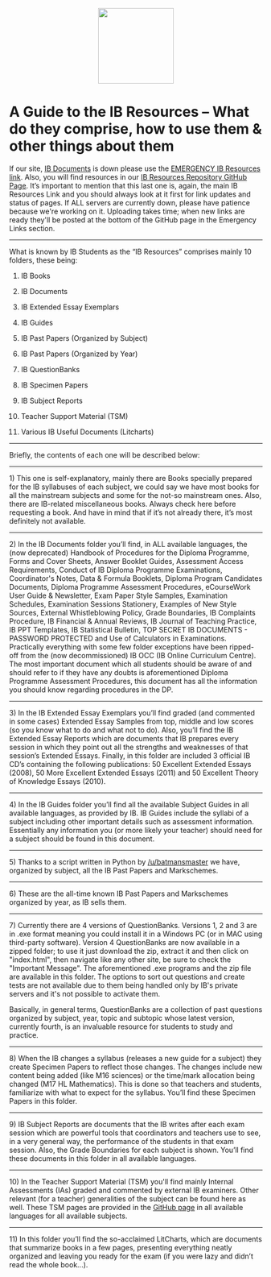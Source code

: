 <p align="center">
  <img width="150" height="150" src="https://cdn.discordapp.com/attachments/491994322414338058/558233584637313044/resourcelogo.png">
</p>

# A Guide to the IB Resources – What do they comprise, how to use them & other things about them

<p>If our site, <a href="https://ibdocuments.com/Home">IB Documents</a> is down please use the <a href="http://ibdocuments.com/">EMERGENCY IB Resources link</a>. Also, you will find resources in our <a href="https://ibresources.github.io/">IB Resources Repository GitHub Page</a>. It’s important to mention that this last one is, again, the main IB Resources Link and you should always look at it first for link updates and status of pages. If ALL servers are currently down, please have patience because we're working on it. Uploading takes time; when new links are ready they'll be posted at the bottom of the GitHub page in the Emergency Links section.</p>

<hr>

<p>What is known by IB Students as the “IB Resources” comprises mainly 10 folders, these being:</p>

<ol>
<li><p>IB Books</p></li>
<li><p>IB Documents</p></li>
<li><p>IB Extended Essay Exemplars</p></li>
<li><p>IB Guides</p></li>
<li><p>IB Past Papers (Organized by Subject)</p></li>
<li><p>IB Past Papers (Organized by Year)</p></li>
<li><p>IB QuestionBanks</p></li>
<li><p>IB Specimen Papers</p></li>
<li><p>IB Subject Reports</p></li>
<li><p>Teacher Support Material (TSM)</p></li>
<li><p>Various IB Useful Documents (Litcharts)</p></li>
</ol>

<hr>

<p>Briefly, the contents of each one will be described below:</p>

<hr>

<p>1) This one is self-explanatory, mainly there are Books specially prepared for the IB syllabuses of each subject, we could say we have most books for all the mainstream subjects and some for the not-so mainstream ones. Also, there are IB-related miscellaneous books. Always check here before requesting a book. And have in mind that if it’s not already there, it’s most definitely not available. </p>

<hr>

<p>2) In the IB Documents folder you’ll find, in ALL available languages, the (now deprecated) Handbook of Procedures for the Diploma Programme, Forms and Cover Sheets, Answer Booklet Guides, Assessment Access Requirements, Conduct of IB Diploma Programme Examinations, Coordinator's Notes, Data &amp; Formula Booklets, Diploma Program Candidates Documents, Diploma Programme Assessment Procedures, eCourseWork User Guide &amp; Newsletter, Exam Paper Style Samples, Examination Schedules, Examination Sessions Stationery, Examples of New Style Sources, External Whistleblowing Policy, Grade Boundaries, IB Complaints Procedure, IB Financial &amp; Annual Reviews, IB Journal of Teaching Practice, IB PPT Templates, IB Statistical Bulletin, TOP SECRET IB DOCUMENTS - PASSWORD PROTECTED and Use of Calculators in Examinations. Practically everything with some few folder exceptions have been ripped-off from the (now decommissioned) IB OCC (IB Online Curriculum Centre). The most important document which all students should be aware of and should refer to if they have any doubts is aforementioned &#8203;Diploma Programme Assessment Procedures&#8203;, this document has all the information you should know regarding procedures in the DP.</p>

<hr>

<p>3) In the IB Extended Essay Exemplars you’ll find graded (and commented in some cases) Extended Essay Samples from top, middle and low scores (so you know what to do and what not to do). Also, you’ll find the IB Extended Essay Reports which are documents that IB prepares every session in which they point out all the strengths and weaknesses of that session’s Extended Essays. Finally, in this folder are included 3 official IB CD’s containing the following publications: 50 Excellent Extended Essays (2008), 50 More Excellent Extended Essays (2011) and 50 Excellent Theory of Knowledge Essays (2010).</p>

<hr>

<p>4) In the IB Guides folder you’ll find all the available Subject Guides in all available languages, as
provided by IB. IB Guides include the syllabi of a subject including other important details such as assessment information. Essentially any information you (or more likely your teacher) should need for a subject should be found in this document.</p>

<hr>

<p>5) Thanks to a script written in Python by <a href="https://www.reddit.com/user/batmansmaster">/u/batmansmaster</a> we have, organized by subject, all the IB Past Papers and Markschemes.</p>

<hr>

<p>6) These are the all-time known IB Past Papers and Markschemes organized by year, as IB sells them.</p>

<hr>

<p>7) Currently there are 4 versions of QuestionBanks. Versions 1, 2 and 3 are in .exe format meaning you could install it in a Windows PC (or in MAC using third-party software). Version 4 QuestionBanks are now available in a zipped folder; to use it just download the zip, extract it and then click on "index.html", then navigate like any other site, be sure to check the "Important Message". The aforementioned .exe programs and the zip file are available in this folder. The options to sort out questions and create tests are not available due to them being handled only by IB's private servers and it's not possible to activate them.</p>

<p>Basically, in general terms, QuestionBanks are a collection of past questions organized by subject, year, topic and subtopic whose latest version, currently fourth, is an invaluable resource for students to study and practice.</p>

<hr>

<p>8) When the IB changes a syllabus (releases a new guide for a subject) they create Specimen Papers to reflect those changes. The changes include new content being added (like M16 sciences) or the time/mark allocation being changed (M17 HL Mathematics). This is done so that teachers and students, familiarize with what to expect for the syllabus. You’ll find these Specimen Papers in this folder.</p>

<hr>

<p>9) IB Subject Reports are documents that the IB writes after each exam session which are powerful tools that coordinators and teachers use to see, in a very general way, the performance of the students in that exam session. Also, the Grade Boundaries for each subject is shown. You’ll find these documents in this folder in all available languages.</p>

<hr>

<p>10) In the Teacher Support Material (TSM) you'll find mainly Internal Assessments (IAs) graded and commented by external IB examiners. Other relevant (for a teacher) generalities of the subject can be found here as well. These TSM pages are provided in the <a href="https://ibresources.github.io/#ib-teacher-support-material-tsm">GitHub page</a> in all available languages for all available subjects.</p>

<hr>

<p>11) In this folder you’ll find the so-acclaimed LitCharts, which are documents that summarize books in a few pages, presenting everything neatly organized and leaving you ready for the exam (if you were lazy and didn’t read the whole book...).</p>
